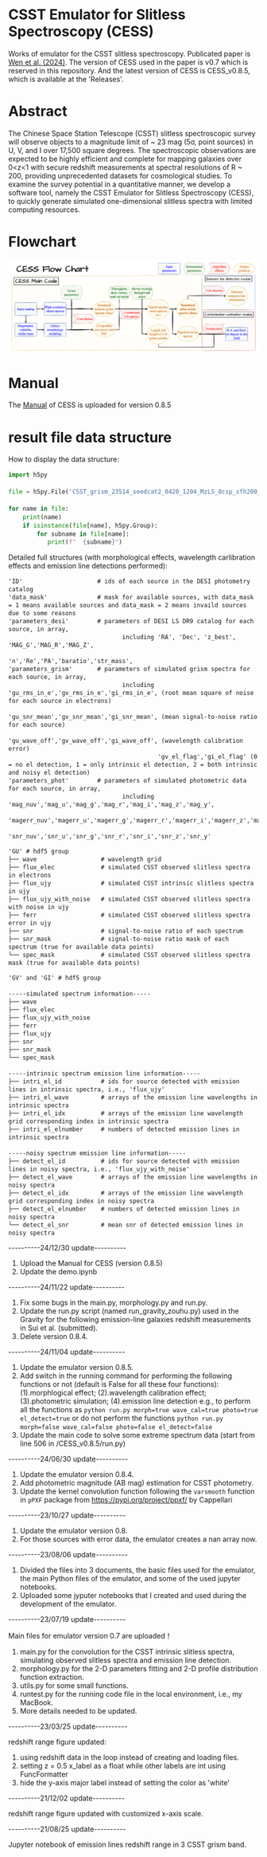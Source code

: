 # CSST Emulator for Slitless Spectroscopy (CESS)
Works of emulator for the CSST slitless spectroscopy.  Publicated paper is [Wen et al. (2024)](https://ui.adsabs.harvard.edu/abs/2024MNRAS.528.2770W/abstract).  The version of CESS used in the paper is v0.7 which is reserved in this repository.  And the latest version of CESS is CESS_v0.8.5, which is available at the 'Releases'. 

# Abstract
The Chinese Space Station Telescope (CSST) slitless spectroscopic survey will observe objects to a magnitude limit of ~ 23 mag (5σ, point sources) in U, V, and I over 17,500 square degrees.  The spectroscopic observations are expected to be highly efficient and complete for mapping galaxies over 0<z<1 with secure redshift measurements at spectral resolutions of R ~ 200, providing unprecedented datasets for cosmological studies.  To examine the survey potential in a quantitative manner, we develop a software tool, namely the CSST Emulator for Slitless Spectroscopy (CESS), to quickly generate simulated one-dimensional slitless spectra with limited computing resources.  

# Flowchart
![Flowchart of CSST grism emulator](https://github.com/RainW7/CESS/blob/main/flowchart.png)

# Manual
The [Manual](https://github.com/RainW7/CESS/blob/main/Manual%20for%20CESS%20(version%200.8.5%2C%202024.12.30).pdf) of CESS is uploaded for version 0.8.5

# result file data structure
How to display the data structure: 
```python
import h5py

file = h5py.File('CSST_grism_23514_seedcat2_0420_1204_MzLS_0csp_sfh200_bc2003_hr_stelib_chab_neb_300r_i0100_2dal8_10.hdf5','r') # the output file in hdf5 of CESS

for name in file:
    print(name)
    if isinstance(file[name], h5py.Group):
        for subname in file[name]:
           print(f"  {subname}")
```

Detailed full structures (with morphological effects, wavelength carlibration effects and emission line detections performed): 
```
'ID'                     # ids of each source in the DESI photometry catalog
'data_mask'              # mask for available sources, with data_mask = 1 means available sources and data_mask = 2 means invaild sources due to some reasons
'parameters_desi'        # parameters of DESI LS DR9 catalog for each source, in array,
                                including 'RA', 'Dec', 'z_best', 'MAG_G','MAG_R','MAG_Z',
                                          'n','Re','PA','baratio','str_mass',
'parameters_grism'       # parameters of simulated grism spectra for each source, in array,
                                including 'gu_rms_in_e','gv_rms_in_e','gi_rms_in_e', (root mean square of noise for each source in electrons)
                                          'gu_snr_mean','gv_snr_mean','gi_snr_mean', (mean signal-to-noise ratio for each source)
                                          'gu_wave_off','gv_wave_off','gi_wave_off', (wavelength calibration error)
                                          'gv_el_flag','gi_el_flag' (0 = no el detection, 1 = only intrinsic el detection, 2 = both intrinsic and noisy el detection)
'parameters_phot'        # parameters of simulated photometric data for each source, in array,
                                including 'mag_nuv','mag_u','mag_g','mag_r','mag_i','mag_z','mag_y',
                                          'magerr_nuv','magerr_u','magerr_g','magerr_r','magerr_i','magerr_z','magerr_y',
                                          'snr_nuv','snr_u','snr_g','snr_r','snr_i','snr_z','snr_y'
```
```
'GU' # hdf5 group
├── wave                  # wavelength grid
├── flux_elec             # simulated CSST observed slitless spectra in electrons
├── flux_ujy              # simulated CSST intrinsic slitless spectra in ujy
├── flux_ujy_with_noise   # simulated CSST observed slitless spectra with noise in ujy
├── ferr                  # simulated CSST observed slitless spectra error in ujy
├── snr                   # signal-to-noise ratio of each spectrum
├── snr_mask              # signal-to-noise ratio mask of each spectrum (true for available data points)
└── spec_mask             # simulated CSST observed slitless spectra mask (true for available data points)
```
```
'GV' and 'GI' # hdf5 group

-----simulated spectrum information-----
├── wave
├── flux_elec
├── flux_ujy_with_noise
├── ferr
├── flux_ujy
├── snr
├── snr_mask
└── spec_mask

-----intrinsic spectrum emission line information-----
├── intri_el_id           # ids for source detected with emission lines in intrinsic spectra, i.e., 'flux_ujy'
├── intri_el_wave         # arrays of the emission line wavelengths in intrinsic spectra
├── intri_el_idx          # arrays of the emission line wavelength grid corresponding index in intrinsic spectra
├── intri_el_elnumber     # numbers of detected emission lines in intrinsic spectra

-----noisy spectrum emission line information-----
├── detect_el_id          # ids for source detected with emission lines in noisy spectra, i.e., 'flux_ujy_with_noise'
├── detect_el_wave        # arrays of the emission line wavelengths in noisy spectra
├── detect_el_idx         # arrays of the emission line wavelength grid corresponding index in noisy spectra
├── detect_el_elnumber    # numbers of detected emission lines in noisy spectra
└── detect_el_snr         # mean snr of detected emission lines in noisy spectra
```

----------24/12/30 update----------
1. Upload the Manual for CESS (version 0.8.5)
2. Update the demo.ipynb

----------24/11/22 update----------
1. Fix some bugs in the main.py, morphology.py and run.py.
2. Update the run.py script (named run_gravity_zouhu.py) used in the Gravity for the following emission-line galaxies redshift measurements in Sui et al. (submitted).
3. Delete version 0.8.4.

----------24/11/04 update----------
1. Update the emulator version 0.8.5.
2. Add switch in the running command for performing the following functions or not (default is False for all these four functions):
   (1).morphlogical effect; (2).wavelength calibration effect; (3).photometric simulation; (4).emission line detection
   e.g., to perform all the functions as ```python run.py morph=true wave_cal=true photo=true el_detect=true```
         or do not perform the functions ```python run.py morph=false wave_cal=false photo=false el_detect=false```
3. Update the main code to solve some extreme spectrum data (start from line 506 in /CESS_v0.8.5/run.py)

----------24/06/30 update----------
1. Update the emulator version 0.8.4.
2. Add photometric magnitude (AB mag) estimation for CSST photometry.
3. Update the kernel convolution function following the ```varsmooth``` function in ```pPXF``` package from https://pypi.org/project/ppxf/ by Cappellari

----------23/10/27 update----------

1. Update the emulator version 0.8.
2. For those sources with error data, the emulator creates a nan array now. 

----------23/08/06 update----------

1. Divided the files into 3 documents, the basic files used for the emulator, the main Python files of the emulator, and some of the used jupyter notebooks.
2. Uploaded some jyputer notebooks that I created and used during the development of the emulator.

----------23/07/19 update----------

Main files for emulator version 0.7 are uploaded！
1. main.py for the convolution for the CSST intrinsic slitless spectra, simulating observed slitless spectra and emission line detection.
2. morphology.py for the 2-D parameters fitting and 2-D profile distribution function extraction.
3. utils.py for some small functions.
4. runtest.py for the running code file in the local environment, i.e., my MacBook.
5. More details needed to be updated.

----------23/03/25 update----------

redshift range figure updated: 
1. using redshift data in the loop instead of creating and loading files.
2. setting z = 0.5 x_label as a float while other labels are int using FuncFormatter
3. hide the y-axis major label instead of setting the color as 'white'

----------21/12/02 update----------

redshift range figure updated with customized x-axis scale.

----------21/08/25 update----------

Jupyter notebook of emission lines redshift range in 3 CSST grism band.
